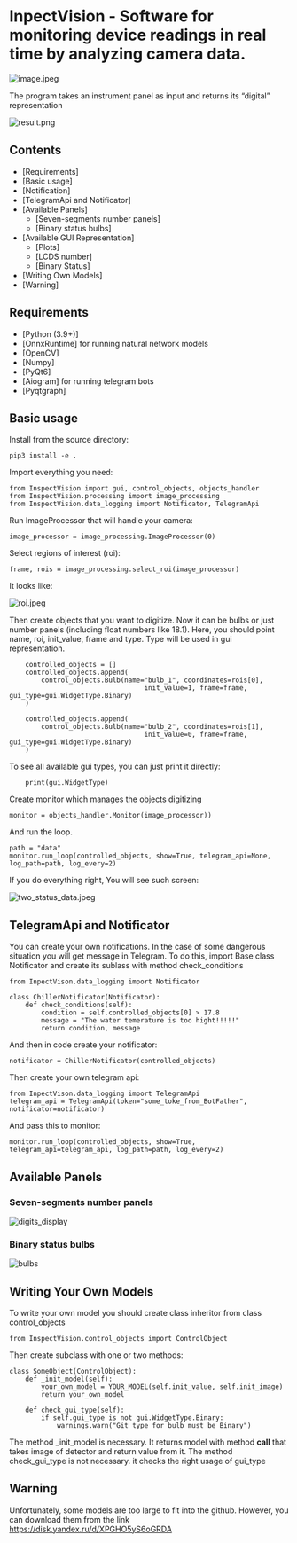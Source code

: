# InpectVision - Software for monitoring device readings in real time by analyzing camera data.
![image.jpeg](Screenshots%2Fimage.jpeg)

The program takes an instrument panel as input and returns its “digital” representation

![result.png](Screenshots%2Fresult._upd.jpeg)


## Contents
  - [Requirements]
  - [Basic usage]
  - [Notification]
  - [TelegramApi and Notificator]
  - [Available Panels]
     - [Seven-segments number panels]
     - [Binary status bulbs]
  - [Available GUI Representation]
     - [Plots]
     - [LCDS number]
     - [Binary Status]
  - [Writing Own Models]
  - [Warning]

## Requirements
  - [Python (3.9+)]
  - [OnnxRuntime] for running natural network models 
  - [OpenCV]
  - [Numpy]
  - [PyQt6]
  - [Aiogram] for running telegram bots 
  - [Pyqtgraph] 

## Basic usage

Install from the source directory:

	pip3 install -e .

Import everything you need:

    from InspectVision import gui, control_objects, objects_handler
    from InspectVision.processing import image_processing
    from InspectVision.data_logging import Notificator, TelegramApi

Run ImageProcessor that will handle your camera:

    image_processor = image_processing.ImageProcessor(0)

Select regions of interest (roi):

    frame, rois = image_processing.select_roi(image_processor)

It looks like:


![roi.jpeg](Screenshots%2Froi.jpeg)


Then create objects that you want to digitize. Now it can be bulbs or just number panels (including float numbers like 18.1).
Here, you should point name, roi, init_value, frame and type. Type will be used in gui representation.

        controlled_objects = []
        controlled_objects.append(
            control_objects.Bulb(name="bulb_1", coordinates=rois[0],
                                      init_value=1, frame=frame, gui_type=gui.WidgetType.Binary)
        )
    
        controlled_objects.append(
            control_objects.Bulb(name="bulb_2", coordinates=rois[1],
                                      init_value=0, frame=frame, gui_type=gui.WidgetType.Binary)
        )
	
To see all available gui types, you can just print it directly:

        print(gui.WidgetType)

Create monitor which manages the objects digitizing

    monitor = objects_handler.Monitor(image_processor))

And run the loop.

    path = "data"
    monitor.run_loop(controlled_objects, show=True, telegram_api=None, log_path=path, log_every=2)

If you do everything right, You will see such screen:


![two_status_data.jpeg](Screenshots%2Ftwo_status_data.jpeg)



## TelegramApi and Notificator
You can create your own notifications. In the case of some dangerous situation you will get message in Telegram.
To do this, import Base class Notificator and create its sublass with method check_conditions

    from InpectVison.data_logging import Notificator

    class ChillerNotificator(Notificator):
        def check_conditions(self):
            condition = self.controlled_objects[0] > 17.8
            message = "The water temerature is too hight!!!!!"
            return condition, message

And then in code create your notificator:

    notificator = ChillerNotificator(controlled_objects)

Then create your own telegram api:

    from InpectVison.data_logging import TelegramApi
    telegram_api = TelegramApi(token="some_toke_from_BotFather", notificator=notificator)

And pass this to monitor:

    monitor.run_loop(controlled_objects, show=True, telegram_api=telegram_api, log_path=path, log_every=2)
    
## Available Panels
### Seven-segments number panels


![digits_display](https://github.com/ArkadySamsonenkoWork/InspectVision/assets/153271915/319324e2-444d-42e6-9c90-261a983b49a9)


 ### Binary status bulbs


![bulbs](https://github.com/ArkadySamsonenkoWork/InspectVision/assets/153271915/c2b67c9e-7f32-4125-9c42-121ac69259b4)


## Writing Your Own Models
To write your own model you should create class inheritor from class control_objects

    from InspectVision.control_objects import ControlObject

Then create subclass with one or two methods:

    class SomeObject(ControlObject):
        def _init_model(self):
            your_own_model = YOUR_MODEL(self.init_value, self.init_image)
            return your_own_model

        def check_gui_type(self):
            if self.gui_type is not gui.WidgetType.Binary:
                warnings.warn("Git type for bulb must be Binary")

The method _init_model is necessary. It returns model with method __call__ that takes image of detector and return value from it.
The method check_gui_type is not necessary. it checks the right usage of gui_type

## Warning

Unfortunately, some models are too large to fit into the github. However, you can download them from the link https://disk.yandex.ru/d/XPGHO5yS6oGRDA

